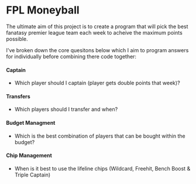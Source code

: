 
# FPL Moneyball

The ultimate aim of this project is to create a program that will pick the best fanatasy premier league team each week to acheive the maximum points possible.

I've broken down the core quesitons below which I aim to program answers for individually before combining there code together:

#### Captain
- Which player should I captain (player gets double points that week)?

#### Transfers

- Which players should I transfer and when?

#### Budget Managment
- Which is the best combination of players that can be bought within the budget?

#### Chip Management
- When is it best to use the lifeline chips (Wildcard, Freehit, Bench Boost & Triple Captain)
